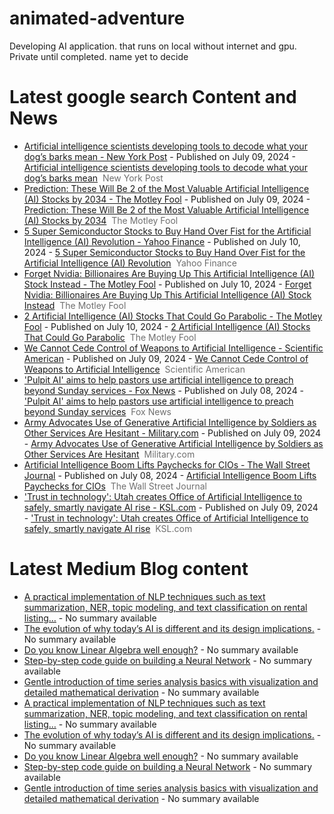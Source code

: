 # animated-adventure
Developing AI application. that runs on local without internet and gpu. Private until completed. name yet to decide

# Latest google search Content and News

<!-- GOOGLE-NEWS-CONTENT:START -->

- [Artificial intelligence scientists developing tools to decode what your dog’s barks mean - New York Post](https://news.google.com/rss/articles/CBMie2h0dHBzOi8vbnlwb3N0LmNvbS8yMDI0LzA3LzA5L3RlY2gvYXJ0aWZpY2lhbC1pbnRlbGxpZ2VuY2Utc2NpZW50aXN0cy1kZXZlbG9waW5nLXRvb2xzLXRvLWRlY29kZS13aGF0LXlvdXItZG9ncy1iYXJrcy1tZWFuL9IBAA?oc=5) - Published on July 09, 2024 - <a href="https://news.google.com/rss/articles/CBMie2h0dHBzOi8vbnlwb3N0LmNvbS8yMDI0LzA3LzA5L3RlY2gvYXJ0aWZpY2lhbC1pbnRlbGxpZ2VuY2Utc2NpZW50aXN0cy1kZXZlbG9waW5nLXRvb2xzLXRvLWRlY29kZS13aGF0LXlvdXItZG9ncy1iYXJrcy1tZWFuL9IBAA?oc=5" target="_blank">Artificial intelligence scientists developing tools to decode what your dog’s barks mean</a>&nbsp;&nbsp;<font color="#6f6f6f">New York Post </font>
- [Prediction: These Will Be 2 of the Most Valuable Artificial Intelligence (AI) Stocks by 2034 - The Motley Fool](https://news.google.com/rss/articles/CBMiXGh0dHBzOi8vd3d3LmZvb2wuY29tL2ludmVzdGluZy8yMDI0LzA3LzA5L3ByZWRpY3Rpb24td2lsbC1iZS0yLW1vc3QtdmFsdWFibGUtYWktc3RvY2tzLTIwMzQv0gEA?oc=5) - Published on July 09, 2024 - <a href="https://news.google.com/rss/articles/CBMiXGh0dHBzOi8vd3d3LmZvb2wuY29tL2ludmVzdGluZy8yMDI0LzA3LzA5L3ByZWRpY3Rpb24td2lsbC1iZS0yLW1vc3QtdmFsdWFibGUtYWktc3RvY2tzLTIwMzQv0gEA?oc=5" target="_blank">Prediction: These Will Be 2 of the Most Valuable Artificial Intelligence (AI) Stocks by 2034</a>&nbsp;&nbsp;<font color="#6f6f6f">The Motley Fool</font>
- [5 Super Semiconductor Stocks to Buy Hand Over Fist for the Artificial Intelligence (AI) Revolution - Yahoo Finance](https://news.google.com/rss/articles/CBMiTmh0dHBzOi8vZmluYW5jZS55YWhvby5jb20vbmV3cy81LXN1cGVyLXNlbWljb25kdWN0b3Itc3RvY2tzLWJ1eS0wNzQ3MDA1MjcuaHRtbNIBAA?oc=5) - Published on July 10, 2024 - <a href="https://news.google.com/rss/articles/CBMiTmh0dHBzOi8vZmluYW5jZS55YWhvby5jb20vbmV3cy81LXN1cGVyLXNlbWljb25kdWN0b3Itc3RvY2tzLWJ1eS0wNzQ3MDA1MjcuaHRtbNIBAA?oc=5" target="_blank">5 Super Semiconductor Stocks to Buy Hand Over Fist for the Artificial Intelligence (AI) Revolution</a>&nbsp;&nbsp;<font color="#6f6f6f">Yahoo Finance</font>
- [Forget Nvidia: Billionaires Are Buying Up This Artificial Intelligence (AI) Stock Instead - The Motley Fool](https://news.google.com/rss/articles/CBMiXGh0dHBzOi8vd3d3LmZvb2wuY29tL2ludmVzdGluZy8yMDI0LzA3LzEwL2ZvcmdldC1ob3QtdGlja2VyLWJpbGxpb25haXJlcy1hcmUtYnV5aW5nLXVwLXRoaXMv0gEA?oc=5) - Published on July 10, 2024 - <a href="https://news.google.com/rss/articles/CBMiXGh0dHBzOi8vd3d3LmZvb2wuY29tL2ludmVzdGluZy8yMDI0LzA3LzEwL2ZvcmdldC1ob3QtdGlja2VyLWJpbGxpb25haXJlcy1hcmUtYnV5aW5nLXVwLXRoaXMv0gEA?oc=5" target="_blank">Forget Nvidia: Billionaires Are Buying Up This Artificial Intelligence (AI) Stock Instead</a>&nbsp;&nbsp;<font color="#6f6f6f">The Motley Fool</font>
- [2 Artificial Intelligence (AI) Stocks That Could Go Parabolic - The Motley Fool](https://news.google.com/rss/articles/CBMiXGh0dHBzOi8vd3d3LmZvb2wuY29tL2ludmVzdGluZy8yMDI0LzA3LzEwLzItYXJ0aWZpY2lhbC1pbnRlbGxpZ2VuY2UtYWktc3RvY2tzLXRoYXQtY291bGQtZ28v0gEA?oc=5) - Published on July 10, 2024 - <a href="https://news.google.com/rss/articles/CBMiXGh0dHBzOi8vd3d3LmZvb2wuY29tL2ludmVzdGluZy8yMDI0LzA3LzEwLzItYXJ0aWZpY2lhbC1pbnRlbGxpZ2VuY2UtYWktc3RvY2tzLXRoYXQtY291bGQtZ28v0gEA?oc=5" target="_blank">2 Artificial Intelligence (AI) Stocks That Could Go Parabolic</a>&nbsp;&nbsp;<font color="#6f6f6f">The Motley Fool</font>
- [We Cannot Cede Control of Weapons to Artificial Intelligence - Scientific American](https://news.google.com/rss/articles/CBMiaGh0dHBzOi8vd3d3LnNjaWVudGlmaWNhbWVyaWNhbi5jb20vYXJ0aWNsZS93ZS1jYW5ub3QtY2VkZS1jb250cm9sLW9mLXdlYXBvbnMtdG8tYXJ0aWZpY2lhbC1pbnRlbGxpZ2VuY2Uv0gEA?oc=5) - Published on July 09, 2024 - <a href="https://news.google.com/rss/articles/CBMiaGh0dHBzOi8vd3d3LnNjaWVudGlmaWNhbWVyaWNhbi5jb20vYXJ0aWNsZS93ZS1jYW5ub3QtY2VkZS1jb250cm9sLW9mLXdlYXBvbnMtdG8tYXJ0aWZpY2lhbC1pbnRlbGxpZ2VuY2Uv0gEA?oc=5" target="_blank">We Cannot Cede Control of Weapons to Artificial Intelligence</a>&nbsp;&nbsp;<font color="#6f6f6f">Scientific American</font>
- ['Pulpit AI' aims to help pastors use artificial intelligence to preach beyond Sunday services - Fox News](https://news.google.com/rss/articles/CBMia2h0dHBzOi8vd3d3LmZveG5ld3MuY29tL2xpZmVzdHlsZS9wdWxwaXQtYWktaGVscC1wYXN0b3JzLXVzZS1hcnRpZmljaWFsLWludGVsbGlnZW5jZS1wcmVhY2gtc3VuZGF5LXNlcnZpY2Vz0gFvaHR0cHM6Ly93d3cuZm94bmV3cy5jb20vbGlmZXN0eWxlL3B1bHBpdC1haS1oZWxwLXBhc3RvcnMtdXNlLWFydGlmaWNpYWwtaW50ZWxsaWdlbmNlLXByZWFjaC1zdW5kYXktc2VydmljZXMuYW1w?oc=5) - Published on July 08, 2024 - <a href="https://news.google.com/rss/articles/CBMia2h0dHBzOi8vd3d3LmZveG5ld3MuY29tL2xpZmVzdHlsZS9wdWxwaXQtYWktaGVscC1wYXN0b3JzLXVzZS1hcnRpZmljaWFsLWludGVsbGlnZW5jZS1wcmVhY2gtc3VuZGF5LXNlcnZpY2Vz0gFvaHR0cHM6Ly93d3cuZm94bmV3cy5jb20vbGlmZXN0eWxlL3B1bHBpdC1haS1oZWxwLXBhc3RvcnMtdXNlLWFydGlmaWNpYWwtaW50ZWxsaWdlbmNlLXByZWFjaC1zdW5kYXktc2VydmljZXMuYW1w?oc=5" target="_blank">'Pulpit AI' aims to help pastors use artificial intelligence to preach beyond Sunday services</a>&nbsp;&nbsp;<font color="#6f6f6f">Fox News</font>
- [Army Advocates Use of Generative Artificial Intelligence by Soldiers as Other Services Are Hesitant - Military.com](https://news.google.com/rss/articles/CBMikQFodHRwczovL3d3dy5taWxpdGFyeS5jb20vZGFpbHktbmV3cy8yMDI0LzA3LzA5L2FybXktYWR2b2NhdGVzLXVzZS1vZi1nZW5lcmF0aXZlLWFydGlmaWNpYWwtaW50ZWxsaWdlbmNlLXNvbGRpZXJzLW90aGVyLXNlcnZpY2VzLWFyZS1oZXNpdGFudC5odG1s0gGVAWh0dHBzOi8vd3d3Lm1pbGl0YXJ5LmNvbS9kYWlseS1uZXdzLzIwMjQvMDcvMDkvYXJteS1hZHZvY2F0ZXMtdXNlLW9mLWdlbmVyYXRpdmUtYXJ0aWZpY2lhbC1pbnRlbGxpZ2VuY2Utc29sZGllcnMtb3RoZXItc2VydmljZXMtYXJlLWhlc2l0YW50Lmh0bWw_YW1w?oc=5) - Published on July 09, 2024 - <a href="https://news.google.com/rss/articles/CBMikQFodHRwczovL3d3dy5taWxpdGFyeS5jb20vZGFpbHktbmV3cy8yMDI0LzA3LzA5L2FybXktYWR2b2NhdGVzLXVzZS1vZi1nZW5lcmF0aXZlLWFydGlmaWNpYWwtaW50ZWxsaWdlbmNlLXNvbGRpZXJzLW90aGVyLXNlcnZpY2VzLWFyZS1oZXNpdGFudC5odG1s0gGVAWh0dHBzOi8vd3d3Lm1pbGl0YXJ5LmNvbS9kYWlseS1uZXdzLzIwMjQvMDcvMDkvYXJteS1hZHZvY2F0ZXMtdXNlLW9mLWdlbmVyYXRpdmUtYXJ0aWZpY2lhbC1pbnRlbGxpZ2VuY2Utc29sZGllcnMtb3RoZXItc2VydmljZXMtYXJlLWhlc2l0YW50Lmh0bWw_YW1w?oc=5" target="_blank">Army Advocates Use of Generative Artificial Intelligence by Soldiers as Other Services Are Hesitant</a>&nbsp;&nbsp;<font color="#6f6f6f">Military.com</font>
- [Artificial Intelligence Boom Lifts Paychecks for CIOs - The Wall Street Journal](https://news.google.com/rss/articles/CBMiW2h0dHBzOi8vd3d3Lndzai5jb20vYXJ0aWNsZXMvYXJ0aWZpY2lhbC1pbnRlbGxpZ2VuY2UtYm9vbS1saWZ0cy1wYXljaGVja3MtZm9yLWNpb3MtZTE1MjdlYWLSAQA?oc=5) - Published on July 08, 2024 - <a href="https://news.google.com/rss/articles/CBMiW2h0dHBzOi8vd3d3Lndzai5jb20vYXJ0aWNsZXMvYXJ0aWZpY2lhbC1pbnRlbGxpZ2VuY2UtYm9vbS1saWZ0cy1wYXljaGVja3MtZm9yLWNpb3MtZTE1MjdlYWLSAQA?oc=5" target="_blank">Artificial Intelligence Boom Lifts Paychecks for CIOs</a>&nbsp;&nbsp;<font color="#6f6f6f">The Wall Street Journal</font>
- ['Trust in technology': Utah creates Office of Artificial Intelligence to safely, smartly navigate AI rise - KSL.com](https://news.google.com/rss/articles/CBMiigFodHRwczovL3d3dy5rc2wuY29tL2FydGljbGUvNTEwNjMzMTEvdHJ1c3QtaW4tdGVjaG5vbG9neS11dGFoLWNyZWF0ZXMtb2ZmaWNlLW9mLWFydGlmaWNpYWwtaW50ZWxsaWdlbmNlLXRvLXNhZmVseS1zbWFydGx5LW5hdmlnYXRlLWFpLXJpc2XSAQA?oc=5) - Published on July 09, 2024 - <a href="https://news.google.com/rss/articles/CBMiigFodHRwczovL3d3dy5rc2wuY29tL2FydGljbGUvNTEwNjMzMTEvdHJ1c3QtaW4tdGVjaG5vbG9neS11dGFoLWNyZWF0ZXMtb2ZmaWNlLW9mLWFydGlmaWNpYWwtaW50ZWxsaWdlbmNlLXRvLXNhZmVseS1zbWFydGx5LW5hdmlnYXRlLWFpLXJpc2XSAQA?oc=5" target="_blank">'Trust in technology': Utah creates Office of Artificial Intelligence to safely, smartly navigate AI rise</a>&nbsp;&nbsp;<font color="#6f6f6f">KSL.com</font><!-- GOOGLE-NEWS-CONTENT:END -->


# Latest Medium Blog content
<!-- MEDIUM-CONTENT:START -->

- [A practical implementation of NLP techniques such as text summarization, NER, topic modeling, and text classification on rental listing…](https://medium.com/towards-data-science/nlp-text-summarization-and-keyword-extraction-on-property-rental-listings-part-1-f1b760cc7bbb?source=topic_portal_recommended_stories---------0-84----------machine_learning----------53a6495f_d373_44d5_8eb5_39e35e1ee4e8-------) - No summary available
- [The evolution of why today’s AI is different and its design implications.](https://medium.com/user-experience-design-1/intuitively-explained-what-changed-with-ai-today-1a9e45c2530a?source=topic_portal_recommended_stories---------1-107----------machine_learning----------53a6495f_d373_44d5_8eb5_39e35e1ee4e8-------) - No summary available
- [Do you know Linear Algebra well enough?](https://medium.com/bitgrit-data-science-publication/linear-algebra-concepts-every-data-scientist-should-know-18b00bd453dd?source=topic_portal_recommended_stories---------2-85----------machine_learning----------53a6495f_d373_44d5_8eb5_39e35e1ee4e8-------) - No summary available
- [Step-by-step code guide on building a Neural Network](https://medium.com/towards-data-science/implementing-neural-networks-in-tensorflow-and-pytorch-3c1f097e412a?source=topic_portal_recommended_stories---------3-84----------machine_learning----------53a6495f_d373_44d5_8eb5_39e35e1ee4e8-------) - No summary available
- [Gentle introduction of time series analysis basics with visualization and detailed mathematical derivation](https://medium.com/intuition/statistics-time-series-analysis-compilation-of-the-fundamental-concepts-7c3799953a0b?source=topic_portal_recommended_stories---------4-107----------machine_learning----------53a6495f_d373_44d5_8eb5_39e35e1ee4e8-------) - No summary available
- [A practical implementation of NLP techniques such as text summarization, NER, topic modeling, and text classification on rental listing…](https://medium.com/towards-data-science/nlp-text-summarization-and-keyword-extraction-on-property-rental-listings-part-1-f1b760cc7bbb?source=topic_portal_recommended_stories---------0-84----------machine_learning----------53a6495f_d373_44d5_8eb5_39e35e1ee4e8-------) - No summary available
- [The evolution of why today’s AI is different and its design implications.](https://medium.com/user-experience-design-1/intuitively-explained-what-changed-with-ai-today-1a9e45c2530a?source=topic_portal_recommended_stories---------1-107----------machine_learning----------53a6495f_d373_44d5_8eb5_39e35e1ee4e8-------) - No summary available
- [Do you know Linear Algebra well enough?](https://medium.com/bitgrit-data-science-publication/linear-algebra-concepts-every-data-scientist-should-know-18b00bd453dd?source=topic_portal_recommended_stories---------2-85----------machine_learning----------53a6495f_d373_44d5_8eb5_39e35e1ee4e8-------) - No summary available
- [Step-by-step code guide on building a Neural Network](https://medium.com/towards-data-science/implementing-neural-networks-in-tensorflow-and-pytorch-3c1f097e412a?source=topic_portal_recommended_stories---------3-84----------machine_learning----------53a6495f_d373_44d5_8eb5_39e35e1ee4e8-------) - No summary available
- [Gentle introduction of time series analysis basics with visualization and detailed mathematical derivation](https://medium.com/intuition/statistics-time-series-analysis-compilation-of-the-fundamental-concepts-7c3799953a0b?source=topic_portal_recommended_stories---------4-107----------machine_learning----------53a6495f_d373_44d5_8eb5_39e35e1ee4e8-------) - No summary available<!-- MEDIUM-CONTENT:END -->
